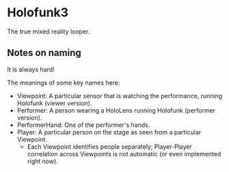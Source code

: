 # Holofunk3
The true mixed reality looper.

## Notes on naming
It is always hard!

The meanings of some key names here:

- Viewpoint: A particular sensor that is watching the performance, running Holofunk (viewer version).
- Performer: A person wearing a HoloLens running Holofunk (performer version).
- PerformerHand: One of the performer's hands.
- Player: A particular person on the stage as seen from a particular Viewpoint.
  - Each Viewpoint identifies people separately; Player-Player correlation across Viewpoints
    is not automatic (or even implemented right now).

